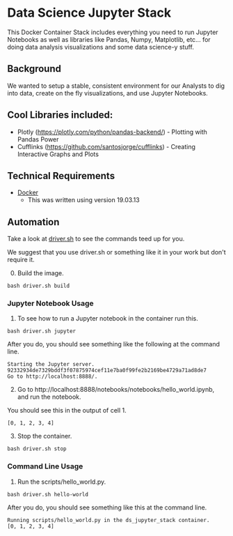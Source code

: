 # Data Science Jupyter Stack
This Docker Container Stack includes everything you need to run Jupyter Notebooks as well as libraries like Pandas, Numpy, Matplotlib, etc... for doing data analysis visualizations and some data science-y stuff.

## Background

We wanted to setup a stable, consistent environment for our Analysts to dig into data, create on the fly visualizations, and use Jupyter Notebooks.

##  Cool Libraries included:
- Plotly  (https://plotly.com/python/pandas-backend/)  - Plotting with Pandas Power
- Cufflinks (https://github.com/santosjorge/cufflinks)  - Creating Interactive Graphs and Plots

## Technical Requirements

- [Docker](https://www.docker.com/products/docker-desktop)
  - This was written using version 19.03.13


## Automation

Take a look at [driver.sh](./driver.sh) to see the commands teed up for you.

We suggest that you use driver.sh or something like it in your work but don't require it.

0. Build the image.
```
bash driver.sh build
```

### Jupyter Notebook Usage

1. To see how to run a Jupyter notebook in the container run this.
```
bash driver.sh jupyter
```

After you do, you should see something like the following at the command line.
```
Starting the Jupyter server.
92332934de7329bddf3f07875974cef11e7ba0f99fe2b2169be4729a71ad8de7
Go to http://localhost:8888/.
```

2. Go to http://localhost:8888/notebooks/notebooks/hello_world.ipynb, and run the notebook.

You should see this in the output of cell 1.
```
[0, 1, 2, 3, 4]
```

3. Stop the container.
```
bash driver.sh stop
```

### Command Line Usage

1. Run the scripts/hello_world.py.
```
bash driver.sh hello-world
```

After you do, you should see something like this at the command line.
```
Running scripts/hello_world.py in the ds_jupyter_stack container.
[0, 1, 2, 3, 4]
```

